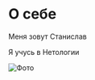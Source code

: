 # О себе

Меня зовут Станислав

Я учусь в Нетологии

![Фото](https://drive.edp-tech.com/s/rs6ZfbM8rHi38gm)
